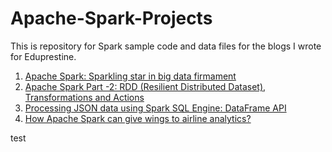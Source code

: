 # Apache-Spark-Projects
This is repository for Spark sample code and data files for the blogs I wrote for Eduprestine.


1. [Apache Spark: Sparkling star in big data firmament](http://www.edupristine.com/blog/apache-spark-vs-hadoop)
2. [Apache Spark Part -2: RDD (Resilient Distributed Dataset), Transformations and Actions](http://www.edupristine.com/blog/apache-spark-rdd-transformations-actions)
3. [Processing JSON data using Spark SQL Engine: DataFrame API](http://www.edupristine.com/blog/using-spark-sql-engine)
4. [How Apache Spark can give wings to airline analytics?](http://www.edupristine.com/blog/gathering-airlines-insights-using-apache-spark)


test
